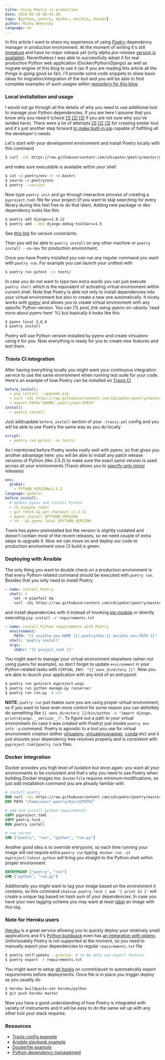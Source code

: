 ```yaml
---
title: Using Poetry in production
date: 2019-05-28 06:41:38
tags: [python, poetry, docker, ansible, devops]
author: Misha Behersky
language: en
---
```


In this article I want to share my experience of using [Poetry](https://poetry.eustace.io/docs/) dependency manager in production environment. At the moment of writing it's still [immature](https://github.com/sdispater/poetry/issues) and have no major release yet (only *alpha pre-release* [version is available](https://github.com/sdispater/poetry/releases/tag/1.0.0a3)). Nevertheless I was able to successfully adopt it for real production Python web application (Docker/Python/Django) as well as migrate engine of this blog to use it (so if you are reading this article all the things is going good so far). I'll provide some code snippets to show basic ideas for migration/integration of the tool and you will be able to find complete examples of such usages within [repository for this blog](https://github.com/bmwant/bmwlog).

### Local installation and usage
I would not go through all the details of why you need to use additional tool to manage your Python dependencies. If you are here I assume that you know why you need it (check [[1]](https://www.kennethreitz.org/essays/a-better-pip-workflow) [[2]](http://andrewsforge.com/article/python-new-package-landscape/) [[3]](https://nvie.com/posts/pin-your-packages/) if you are not sure why you've landed here). There were a lot of attempts [[1]](https://github.com/mitsuhiko/pipsi) [[2]](https://github.com/jazzband/pip-tools) [[3]](https://github.com/pypa/pipenv) for creating similar tool and it's just another step forward [to make built-in pip](https://pip.pypa.io/en/stable/news/) capable of fulfilling all the developer's needs.

Let's start with your development environment and install Poetry locally with this command

```bash
$ curl -sSL https://raw.githubusercontent.com/sdispater/poetry/master/get-poetry.py | python
```

and make sure executable is available within your shell

```bash
$ cat ~/.poetry/env >> ~/.bashrc
$ source ~/.poetry/env
$ poetry --version
```

Now type `poetry init` and go through interactive process of creating a `pyproject.toml` file for your project (if you want to skip searching for every library during this feel free to do that later). Adding new package or dev dependency looks like this

```bash
$ poetry add django==2.0.12
$ poetry add --dev django-debug-toolbar==1.5
```

See [this link](https://poetry.eustace.io/docs/versions/#version-constraints) for version constraints.

Then you will be able to `poetry install` on any other machine or `poetry install --no-dev` for production environment.

Once you have Poetry installed you can run any regular command you want with `poetry run`. For example you can launch your unittest with

```bash
$ poetry run pytest -sv tests/
```

In case you do not want to type two extra words you can just execute `poetry shell` which is the equivalent of activating virtual environment within current shell. Note that Poetry is able not only to install dependencies into your virtual environment but also to create a new one automatically. It nicely works with [pyenv](https://github.com/pyenv/pyenv) and allows you to create virtual environment with any specific Python version. You can {% post_link using-pyenv-on-ubuntu 'read more about pyenv here' %} but basically it looks like this

```bash
$ pyenv local 3.6.8
$ poetry install
```

Poetry will use Python version installed by pyenv and create virtualenv using it for you. Now everything is ready for you to create new features and test them.

### Travis CI integration
After having everything locally you might want your continuous integration service to use the same environment when running test suite for your code. Here's an example of how Poetry can be installed on [Travis CI](https://travis-ci.org/)

```yaml
before_install:
  - pip install --upgrade pip
  - curl -sSL https://raw.githubusercontent.com/sdispater/poetry/master/get-poetry.py | python
  - export PATH="$HOME/.poetry/bin:$PATH"
install:
  - poetry install
```

Just add/update `before_install` section of your `.travis.yml` config and you will be able to use Poetry the same way as you do locally

```yaml
script:
  - poetry run pytest -sv tests/
```

As I mentioned before Poetry works really well with pyenv, so that gives you another advantage here: you will be able to install any patch release versions of Python (*like 3.5.2*) to make sure the exact same version is used across all your environments (Travis allows you to [specify only minor](https://docs.travis-ci.com/user/languages/python/#specifying-python-versions) releases)

```yaml
env:
  global:
    - PYTHON_VERSION=3.5.2
language: generic
before_install:
  # Update pyenv and install Python
  - cd $(pyenv root)
  - git fetch && git checkout v1.2.11
  - pyenv install $PYTHON_VERSION
  - cd - && pyenv local $PYTHON_VERSION
```

Travis has pyenv preinstalled but the version is slightly outdated and doesn't contain most of the recent releases, so we need couple of extra steps to upgrade it. Now we can move on and deploy our code to production environment once CI build is green.

### Deploying with Ansible
The only thing you want to double check on a production environment is that every Python-related command should be executed with `poetry run`. Besides that you only need to install Poetry

```yaml
- name: install Poetry
  shell: >
    set -o pipefail &&
    curl -sSL https://raw.githubusercontent.com/sdispater/poetry/master/get-poetry.py | python
```

and install dependencies with it instead of invoking [pip module](https://docs.ansible.com/ansible/latest/modules/pip_module.html) or directly executing `pip install -r requirements.txt`

```yaml
- name: install Python requirements with Poetry
  environment:
    PATH: "{{ ansible_env.HOME }}/.poetry/bin:{{ ansible_env.PATH }}"
  shell: "poetry install"
  args:
    chdir: "{{ project_root }}"
```

You might want to manage your virtual environment elsewhere (when not using pyenv for example), so don't forget to update `environment` in your Python-related tasks with `VIRTUAL_ENV: "{{ venv_directory }}"`. Now you are able to launch your application with any kind of an entrypoint

```bash
$ poetry run gunicorn myproject.wsgi
$ poetry run python manage.py runserver
$ poetry run run.py  # etc
```

**NOTE**: `poetry run` just makes sure you are using proper virtual environment, so if you want to have even more control for some reason you can definitely do something like `{{ venv_directory }}/bin/python -c "import django; print(django.__version__)"`. To figure out a path to your virtual environment (in case it was created with Poetry) just invoke `poetry env info -p` command. Poetry is agnostic to a tool you use for virtual environment creation (either [virtualenv](https://github.com/pypa/virtualenv), [virtualenvwrapper](https://virtualenvwrapper.readthedocs.io/en/latest/), [conda](https://docs.conda.io/en/latest/) etc) and it just ensures your dependency tree resolves properly and is consistent with `pyproject.toml`/`poetry.lock` files.

### Docker integration
Docker provides you high level of isolation but once again: you want all your environments to be consistent and that's why you need to use Poetry when building Docker images too. `Dockerfile` requires minimum modifications, so just add installation command you are already familiar with.

```dockerfile
# install poetry
RUN curl -sSL https://raw.githubusercontent.com/sdispater/poetry/master/get-poetry.py | python
ENV PATH "/home/user/.poetry/bin:${PATH}"

# add and install python requirements
COPY pyproject.toml .
COPY poetry.lock .
RUN poetry install

# run server
CMD ["poetry", "run", "python", "run.py"]
```

Another good idea is to override entrypoint, so each time running your image will not require extra `poetry run` typing. `docker run -it myproject:latest python` will bring you straight to the Python shell within proper environment.

```dockerfile
ENTRYPOINT ["poetry", "run"]
CMD ["python", "run.py"]
```

Additionally you might want to tag your image based on the environment it contains, so this command `sha1sum poetry.lock | awk '{ print $1 }'` will create a unique tag based on hash sum of your dependencies. In case you have your own tagging schema you may want at least [label](https://docs.docker.com/config/labels-custom-metadata/) an image with this tag.

### Note for Heroku users
[Heroku](https://www.heroku.com/) is a great service allowing you to quickly deploy your relatively small applications and it's [Python buildpack](https://elements.heroku.com/buildpacks/heroku/heroku-buildpack-python) even has [an integration with pipenv](https://github.com/heroku/heroku-buildpack-python/blob/master/bin/steps/pipenv). Unfortunately Poetry is not supported at the moment, so you need to manually export your dependencies to regular `requirements.txt` file

```bash
$ poetry self:update --preview  # to be able use export feature
$ poetry export -f requirements.txt
```

You might want to setup [git hooks](https://githooks.com/) on commit/push to automatically export requirements before deployments. Once file is in place you trigger deploy as you usually do

```bash
$ heroku buildpacks:set heroku/python
$ git push heroku master
```

Now you have a good understanding of how Poetry is integrated with variety of instruments and it will be easy to do the same set up with any other tool your stack requires.

### Resources
* [Travis config example](https://github.com/bmwant/bmwlog/blob/master/.travis.yml)
* [Ansible playbook example](https://github.com/bmwant/bmwlog/blob/master/deploy/ansible/roles/app/tasks/main.yml)
* [Dockerfile example](https://github.com/bmwant/bmwlog/blob/master/Dockerfile)
* [Python dependency management](https://hynek.me/articles/python-app-deps-2018/)
